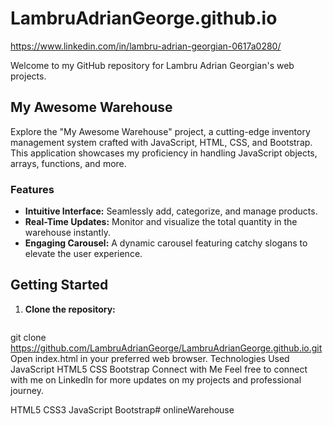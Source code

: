 # LambruAdrianGeorge.github.io
https://www.linkedin.com/in/lambru-adrian-georgian-0617a0280/

Welcome to my GitHub repository for Lambru Adrian Georgian's web projects.

## My Awesome Warehouse

Explore the "My Awesome Warehouse" project, a cutting-edge inventory management system crafted with JavaScript, HTML, CSS, and Bootstrap. This application showcases my proficiency in handling JavaScript objects, arrays, functions, and more.

### Features

- **Intuitive Interface:** Seamlessly add, categorize, and manage products.
- **Real-Time Updates:** Monitor and visualize the total quantity in the warehouse instantly.
- **Engaging Carousel:** A dynamic carousel featuring catchy slogans to elevate the user experience.

## Getting Started

1. **Clone the repository:**

   ```bash
git clone https://github.com/LambruAdrianGeorge/LambruAdrianGeorge.github.io.git
Open index.html in your preferred web browser.
Technologies Used
JavaScript
HTML5
CSS
Bootstrap
Connect with Me
Feel free to connect with me on LinkedIn for more updates on my projects and professional journey.

HTML5
CSS3
JavaScript
Bootstrap# onlineWarehouse
